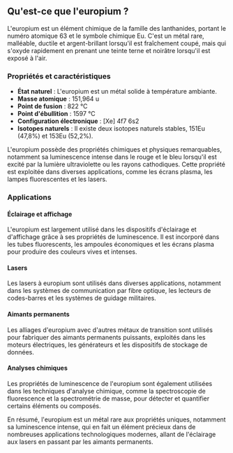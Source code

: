 ## Qu'est-ce que l'europium ?

L'europium est un élément chimique de la famille des lanthanides, portant le numéro atomique 63 et le symbole chimique Eu. C'est un métal rare, malléable, ductile et argent-brillant lorsqu'il est fraîchement coupé, mais qui s'oxyde rapidement en prenant une teinte terne et noirâtre lorsqu'il est exposé à l'air. 

### Propriétés et caractéristiques

- **État naturel** : L'europium est un métal solide à température ambiante.
- **Masse atomique** : 151,964 u
- **Point de fusion** : 822 °C
- **Point d'ébullition** : 1597 °C
- **Configuration électronique** : [Xe] 4f7 6s2
- **Isotopes naturels** : Il existe deux isotopes naturels stables, 151Eu (47,8%) et 153Eu (52,2%).

L'europium possède des propriétés chimiques et physiques remarquables, notamment sa luminescence intense dans le rouge et le bleu lorsqu'il est excité par la lumière ultraviolette ou les rayons cathodiques. Cette propriété est exploitée dans diverses applications, comme les écrans plasma, les lampes fluorescentes et les lasers.

### Applications

#### Éclairage et affichage

L'europium est largement utilisé dans les dispositifs d'éclairage et d'affichage grâce à ses propriétés de luminescence. Il est incorporé dans les tubes fluorescents, les ampoules économiques et les écrans plasma pour produire des couleurs vives et intenses.

#### Lasers

Les lasers à europium sont utilisés dans diverses applications, notamment dans les systèmes de communication par fibre optique, les lecteurs de codes-barres et les systèmes de guidage militaires.

#### Aimants permanents

Les alliages d'europium avec d'autres métaux de transition sont utilisés pour fabriquer des aimants permanents puissants, exploités dans les moteurs électriques, les générateurs et les dispositifs de stockage de données.

#### Analyses chimiques

Les propriétés de luminescence de l'europium sont également utilisées dans les techniques d'analyse chimique, comme la spectroscopie de fluorescence et la spectrométrie de masse, pour détecter et quantifier certains éléments ou composés.

En résumé, l'europium est un métal rare aux propriétés uniques, notamment sa luminescence intense, qui en fait un élément précieux dans de nombreuses applications technologiques modernes, allant de l'éclairage aux lasers en passant par les aimants permanents.